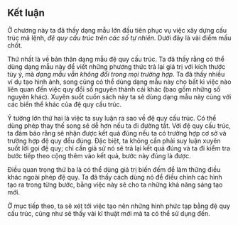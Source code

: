 ## Kết luận

Ở chương này ta đã thấy dạng mẫu lớn đầu tiên phục vụ việc xây dựng cấu trúc mã lệnh, *đệ quy cấu trúc trên các số tự nhiên*. Dưới đây là vài điểm mấu chốt.

Thứ nhất là về bản thân dạng mẫu đệ quy cấu trúc. Ta đã thấy rằng có thể dùng dạng mẫu này để viết những phương thức trả lại giá trị với kích thước tùy ý, mà *dạng mẫu vẫn không đổi trong mọi trường hợp.* Ta đã thấy nhiều ví dụ tạo hình ảnh, song cũng có thể dùng dạng mẫu này cho bất kì việc nào liên quan đến việc quy đổi số nguyên thành cái khác (bao gồm những số nguyên khác). Xuyên suốt cuốn sách này ta sẽ dùng dạng mẫu này cùng với các biến thể khác của đệ quy cấu trúc.

Ý tưởng lớn thứ hai là việc ta suy luận ra sao về đệ quy cấu trúc. Có thể dùng phép thay thế song sẽ dễ hơn nếu ta đi đường tắt. Với đệ quy cấu trúc, ta đảm bảo rằng sẽ nhận được kết quả đúng nếu ta có trường hợp cơ sở và trường hợp đệ quy đều đúng. Đặc biệt, ta không cần phải suy luận xuyên suốt lời gọi đệ quy; chỉ cần giả sử nó sẽ trả lại kết quả đúng và ta đi kiểm tra bước tiếp theo cộng thêm vào kết quả, bước này đúng là được.

Điều quan trọng thứ ba là có thể dùng giá trị biến đếm để làm thững điều khác ngoài phép đệ quy. Ta đã thấy cách dùng nó để điều chỉnh các hình tạo ra trong từng bước, bằng việc này sẽ cho ta những khả năng sáng tạo mới.

Ở mục tiếp theo, ta sẽ xét tới việc tạo nên những hình phức tạp bằng đệ quy cấu trúc, cũng như sẽ thấy vài kĩ thuật mới mà ta có thể sử dụng đến.
